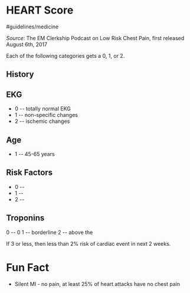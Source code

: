 # HEART Score
#guidelines/medicine

_Source_: The EM Clerkship Podcast on Low Risk Chest Pain, first released August 6th, 2017

Each of the following categories gets a 0, 1, or 2.

## History
## EKG
* 0 -- totally normal EKG
* 1 -- non-specific changes
* 2 -- ischemic changes
## Age
* 1 -- 45-65 years
## Risk Factors
* 0 -- 
* 1 -- 
* 2 -- 
## Troponins
0 -- 0
1 -- borderline
2 -- above the 

If 3 or less, then less than 2% risk of cardiac event in next 2 weeks.

# Fun Fact
* Silent MI - no pain, at least 25% of heart attacks have no chest pain
